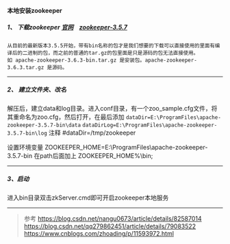 #### 本地安装zookeeper

##### 1、 下载zookeeper    [官网]( https://downloads.apache.org/zookeeper/ ) &ensp; [zookeeper-3.5.7]( https://download.csdn.net/download/xu180/12303347 )

```
从目前的最新版本3.5.5开始，带有bin名称的包才是我们想要的下载可以直接使用的里面有编译后的二进制的包，而之前的普通的tar.gz的包里面是只是源码的包无法直接使用。
如 apache-zookeeper-3.6.3-bin.tar.gz 是安装包。apache-zookeeper-3.6.3.tar.gz 是源码。

```

*******
##### 2、 建立文件夹、改名

解压后，建立data和log目录。进入conf目录，有一个zoo_sample.cfg文件，将其重命名为zoo.cfg，然后打开，在最后添加
`dataDir=E:\ProgramFiles\apache-zookeeper-3.5.7-bin\data`
`dataDirLog=E:\ProgramFiles\apache-zookeeper-3.5.7-bin\log`
注释 #dataDir=/tmp/zookeeper


设置环境变量
ZOOKEEPER_HOME=E:\ProgramFiles\apache-zookeeper-3.5.7-bin
在path后面加上  ZOOKEEPER_HOME%\bin;

*******
##### 3、启动
进入bin目录双击zkServer.cmd即可开启zookeeper本地服务


*******
>参考
https://blog.csdn.net/nangu0673/article/details/82587014
https://blog.csdn.net/qq279862451/article/details/79083522
https://www.cnblogs.com/zhoading/p/11593972.html